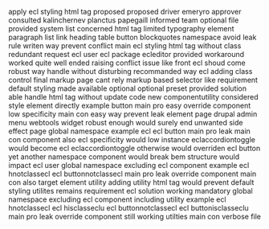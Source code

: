 apply ecl styling html tag proposed proposed driver emeryro approver consulted kalinchernev planctus papegaill informed team optional file provided system list concerned html tag limited typography element paragraph list link heading table button blockquotes namespace avoid leak rule writen way prevent conflict main ecl styling html tag without class redundant request ecl user ecl package ecleditor provided workaround worked quite well ended raising conflict issue like front ecl shoud come robust way handle without disturbing recommanded way ecl adding class control final markup page cant rely markup based selector like requirement default styling made available optional optional preset provided solution able handle html tag without update code new componentutility considered style element directly example button main pro easy override component low specificity main con easy way prevent leak element page drupal admin menu webtools widget robust enough would surely end unwanted side effect page global namespace example ecl ecl button main pro leak main con component also ecl specificity would low instance eclaccordiontoggle would become ecl eclaccordiontoggle otherwise would overriden ecl button yet another namespace component would break bem structure would impact ecl user global namespace excluding ecl component example ecl hnotclassecl ecl buttonnotclassecl main pro leak override component main con also target element utility adding utility html tag would prevent default styling utilites remains requirement ecl solution working mandatory global namespace excluding ecl component including utility example ecl hnotclassecl ecl hisclasseclu ecl buttonnotclassecl ecl buttonisclasseclu main pro leak override component still working utilties main con verbose file